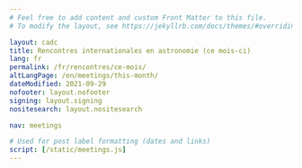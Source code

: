 ```yaml
---
# Feel free to add content and custom Front Matter to this file.
# To modify the layout, see https://jekyllrb.com/docs/themes/#overriding-theme-defaults

layout: cadc
title: Rencontres internationales en astronomie (ce mois-ci)
lang: fr
permalink: /fr/rencontres/ce-mois/
altLangPage: /en/meetings/this-month/
dateModified: 2021-09-29
nofooter: layout.nofooter
signing: layout.signing
nositesearch: layout.nositesearch

nav: meetings

# Used for post label formatting (dates and links)
script: [/static/meetings.js]
---
```


<ul id="meetings_list" class="list-unstyled lst-spcd-2" data-wb-json='{ "url": "/meetings/meetings?month=this", "mapping": ["/title", "/web", "/start", "/end", "/contact", "/location", "/address", "/phone", "/email", "/bibCode", "/keywords", "/meetingNumber"], "queryall": ["summary", ".web", ".start", ".end", ".contact", ".location", ".address", ".phone", ".email", ".proceedings", ".keywords", ".meeting-number"] }'>
	<template>
        <li>
        {%- include meetings/listing-item.markdown -%}
        </li>
	</template>
</ul>
